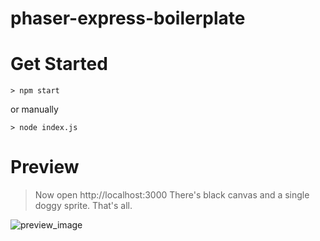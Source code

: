 # phaser-express-boilerplate

# Get Started
```terminal
> npm start
```
or manually
```terminal
> node index.js
```

# Preview
> Now open http://localhost:3000 There's black canvas and a single doggy sprite. That's all.

![preview_image](https://i.imgur.com/oJoHDM0.png)
